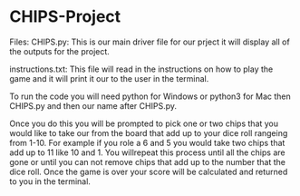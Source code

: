 # CHIPS-Project

Files:
CHIPS.py: This is our main driver file for our prject it will display all of the outputs for the project.
  
instructions.txt: This file will read in the instructions on how to play the game and it will print it our to the user in the terminal.

To run the code you will need python for Windows or python3 for Mac then CHIPS.py and then our name after CHIPS.py.

Once you do this you will be prompted to pick one or two chips that you would like to take our from the board that add up to your dice roll rangeing from 1-10. For example if you role a 6 and 5 you would take two chips that add up to 11 like 10 and 1. You willrepeat this process until all the chips are gone or until you can not remove chips that add up to the number that the dice roll. Once the game is over your score will be calculated and returned to you in the terminal.


